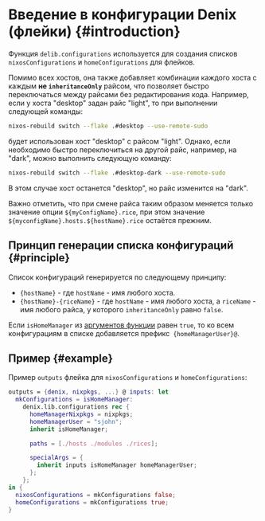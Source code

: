 # Введение в конфигурации Denix (флейки) {#introduction}
Функция `delib.configurations` используется для создания списков `nixosConfigurations` и `homeConfigurations` для флейков.

Помимо всех хостов, она также добавляет комбинации каждого хоста с каждым **не `inheritanceOnly`** райсом, что позволяет быстро переключаться между райсами без редактирования кода. Например, если у хоста "desktop" задан райс "light", то при выполнении следующей команды:

```sh
nixos-rebuild switch --flake .#desktop --use-remote-sudo
```

будет использован хост "desktop" с райсом "light". Однако, если необходимо быстро переключиться на другой райс, например, на "dark", можно выполнить следующую команду:

```sh
nixos-rebuild switch --flake .#desktop-dark --use-remote-sudo
```

В этом случае хост останется "desktop", но райс изменится на "dark".

Важно отметить, что при смене райса таким образом меняется только значение опции `${myConfigName}.rice`, при этом значение `${myconfigName}.hosts.${hostName}.rice` остаётся прежним.

## Принцип генерации списка конфигураций {#principle}
Список конфигураций генерируется по следующему принципу:

- `{hostName}` - где `hostName` - имя любого хоста.
- `{hostName}-{riceName}` - где `hostName` - имя любого хоста, а `riceName` - имя любого райса, у которого `inheritanceOnly` равно `false`.

Если `isHomeManager` из [аргументов функции](/ru/configurations/structure#function-arguments) равен `true`, то ко всем конфигурациям в списке добавляется префикс` {homeManagerUser}@`.

## Пример {#example}
Пример `outputs` флейка для `nixosConfigurations` и `homeConfigurations`:

```nix
outputs = {denix, nixpkgs, ...} @ inputs: let
  mkConfigurations = isHomeManager:
    denix.lib.configurations rec {
      homeManagerNixpkgs = nixpkgs;
      homeManagerUser = "sjohn";
      inherit isHomeManager;

      paths = [./hosts ./modules ./rices];

      specialArgs = {
        inherit inputs isHomeManager homeManagerUser;
      };
    };
in {
  nixosConfigurations = mkConfigurations false;
  homeConfigurations = mkConfigurations true;
}
```
